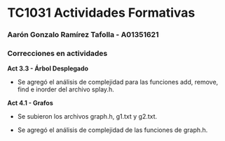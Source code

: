 # TC1031 Actividades Formativas
### Aarón Gonzalo Ramírez Tafolla - A01351621

### Correcciones en actividades

**Act 3.3 - Árbol Desplegado**
* Se agregó el análisis de complejidad para las funciones add, remove, find e inorder del archivo splay.h.
 
**Act 4.1 - Grafos**
* Se subieron los archivos graph.h, g1.txt y g2.txt.

* Se agregó el análisis de complejidad de las funciones de graph.h.

